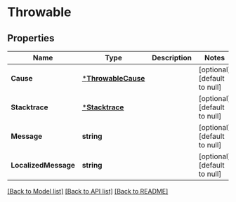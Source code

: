 # Throwable

## Properties
Name | Type | Description | Notes
------------ | ------------- | ------------- | -------------
**Cause** | [***ThrowableCause**](Throwable_cause.md) |  | [optional] [default to null]
**Stacktrace** | [***Stacktrace**](Stacktrace.md) |  | [optional] [default to null]
**Message** | **string** |  | [optional] [default to null]
**LocalizedMessage** | **string** |  | [optional] [default to null]

[[Back to Model list]](../README.md#documentation-for-models) [[Back to API list]](../README.md#documentation-for-api-endpoints) [[Back to README]](../README.md)

